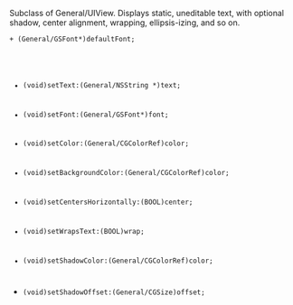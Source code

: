 

Subclass of General/UIView. Displays static, uneditable text, with optional shadow, center alignment, wrapping, ellipsis-izing, and so on.

<code>+ (General/GSFont*)defaultFont;

- (void)setText:(General/NSString *)text;

- (void)setFont:(General/GSFont*)font;

- (void)setColor:(General/CGColorRef)color;

- (void)setBackgroundColor:(General/CGColorRef)color;

- (void)setCentersHorizontally:(BOOL)center;

- (void)setWrapsText:(BOOL)wrap;

- (void)setShadowColor:(General/CGColorRef)color;

- (void)setShadowOffset:(General/CGSize)offset;</code>